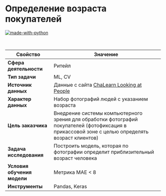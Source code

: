 # Определение возраста покупателей

[![made-with-python](https://img.shields.io/badge/Made%20with-Python-1f425f.svg)](https://www.python.org/)

<br>

Свойство | Значение
-|-
**Сфера деятельности** | Ритейл
**Тип задачи** | ML, CV
**Источник данных** | Данные с сайта [ChaLearn Looking at People](http://chalearnlap.cvc.uab.es/dataset/26/description/)
**Характер данных** | Набор фотографий людей с указанием возраста
**Цель заказчика** | Внедрение системы компьютерного зрения для обработки фотографий покупателей (фотофиксация в прикассовой зоне с целью определять возраст клиентов)
**Задача исследования** | Построить модель, которая по фотографии определит приблизительный возраст человека
**Условия обучения модели** | Метрика MAE < 8
**Инструменты** | Pandas, Keras